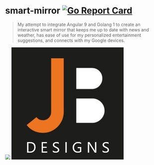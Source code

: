 # smart-mirror [![Go Report Card](https://goreportcard.com/badge/github.com/jobaldw/smart-mirror)](https://goreportcard.com/report/github.com/jobaldw/smart-mirror)

> My attempt to integrate Angular 9 and Golang 1 to create an interactive smart mirror that keeps me up to date with news and weather, has ease of use for my personalized entertainment suggestions, and connects with my Google devices.

![](/Users/JB/Project/jobaldw/what-to-watch/ui/src/assets/jb-logo.jpg)
![JB Desgins](https://github.com/jobaldw/smart-mirror/blob/master/ui/src/assets/jb-icon.jpg)
